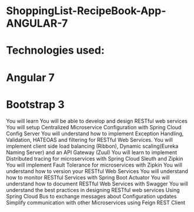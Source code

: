 # ShoppingList-RecipeBook-App-ANGULAR-7

# Technologies used:
# Angular 7
# Bootstrap 3
You will learn
You will be able to develop and design RESTful web services
You will setup Centralized Microservice Configuration with Spring Cloud Config Server
You will understand how to implement Exception Handling, Validation, HATEOAS and filtering for RESTful Web Services.
You will implement client side load balancing (Ribbon), Dynamic scaling(Eureka Naming Server) and an API Gateway (Zuul)
You will learn to implement Distributed tracing for microservices with Spring Cloud Sleuth and Zipkin
You will implement Fault Tolerance for microservices with Zipkin
You will understand how to version your RESTful Web Services
You will understand how to monitor RESTful Services with Spring Boot Actuator
You will understand how to document RESTful Web Services with Swagger
You will understand the best practices in designing RESTful web services
Using Spring Cloud Bus to exchange messages about Configuration updates
Simplify communication with other Microservices using Feign REST Client

